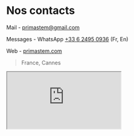 # Nos contacts

Mail - [primastem@gmail.com](mailto:primastem@gmail.com)

Messages - WhatsApp [+33 6 2495 0936](https://api.whatsapp.com/send?phone=33624950936) (Fr, En)

Web - [primastem.com](http://primastem.com)

> France, Cannes

<iframe src="https://www.google.com/maps/embed?pb=!1m18!1m12!1m3!1d92551.38938437164!2d6.9270504926141205!3d43.53922815494842!2m3!1f0!2f0!3f0!3m2!1i1024!2i768!4f13.1!3m3!1m2!1s0x12ce8180530cffff%3A0x40819a5fd979e20!2sCannes!5e0!3m2!1sen!2sfr!4v1720692560775!5m2!1sen!2sfr" style="border:1;" allowfullscreen="" loading="lazy" referrerpolicy="no-referrer-when-downgrade"></iframe>